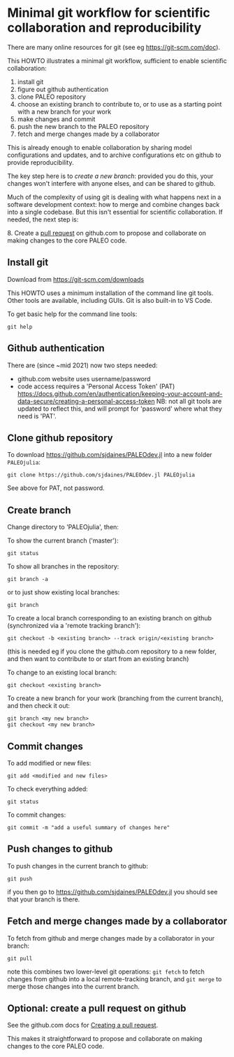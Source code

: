 # Minimal git workflow for scientific collaboration and reproducibility

There are many online resources for git (see eg <https://git-scm.com/doc>).

This HOWTO illustrates a minimal git workflow, sufficient to enable scientific collaboration:
1. install git
2. figure out github authentication
3. clone PALEO repository
4. choose an existing branch to contribute to, or to use as a starting point with a new branch for your work
5. make changes and commit
6. push the new branch to the PALEO repository
7. fetch and merge changes made by a collaborator

This is already enough to enable collaboration by sharing model configurations and updates,
and to archive configurations etc on github to provide reproducibility.

The key step here is to *create a new branch*: provided you do this, your changes won't interfere
with anyone elses, and can be shared to github.

Much of the complexity of using git is dealing with what happens next in a software development context:
how to merge and combine changes back into a single codebase. But this isn't essential for scientific collaboration.
If needed, the next step is:

8\.  Create a [pull request](https://docs.github.com/en/pull-requests/collaborating-with-pull-requests/proposing-changes-to-your-work-with-pull-requests/creating-a-pull-request) on github.com to propose and collaborate on making changes to the core PALEO code.

## Install git

Download from <https://git-scm.com/downloads>

This HOWTO uses a minimum installation of the command line git tools. Other tools are available,
including GUIs. Git is also built-in to VS Code.

To get basic help for the command line tools:

    git help

## Github authentication

There are (since ~mid 2021) now two steps needed:
- github.com website uses username/password
- code access requires a 'Personal Access Token' (PAT) <https://docs.github.com/en/authentication/keeping-your-account-and-data-secure/creating-a-personal-access-token>
  NB: not all git tools are updated to reflect this, and will prompt for 'password' where what they need is 'PAT'.

## Clone github repository
To download <https://github.com/sjdaines/PALEOdev.jl> into a new folder `PALEOjulia`:

    git clone https://github.com/sjdaines/PALEOdev.jl PALEOjulia

See above for PAT, not password. 

## Create branch

Change directory to 'PALEOjulia', then:

To show the current branch ('master'):

    git status

To show all branches in the repository:

    git branch -a

or to just show existing local branches:

    git branch 

To create a local branch corresponding to an existing branch on github (synchronized via a 'remote tracking branch'):

    git checkout -b <existing branch> --track origin/<existing branch>

(this is needed eg if you clone the github.com repository to a new folder, and then want to contribute to or start from an existing branch)

To change to an existing local branch:

    git checkout <existing branch>

To create a new branch for your work (branching from the current branch), and then check it out:

    git branch <my new branch>
    git checkout <my new branch>

## Commit changes

To add modified or new files:

    git add <modified and new files>

To check everything added:

    git status

To commit changes:

    git commit -m "add a useful summary of changes here"

## Push changes to github

To push changes in the current branch to github:

    git push

if you then go to <https://github.com/sjdaines/PALEOdev.jl>
you should see that your branch is there.

## Fetch and merge changes made by a collaborator

To fetch from github and merge changes made by a collaborator in your branch:

    git pull

note this combines two lower-level git operations: `git fetch` to fetch changes from github into a local remote-tracking branch, and 
`git merge` to merge those changes into the current branch.

## Optional: create a pull request on github

See the github.com docs for [Creating a pull request](https://docs.github.com/en/pull-requests/collaborating-with-pull-requests/proposing-changes-to-your-work-with-pull-requests/creating-a-pull-request).

This makes it straightforward to propose and collaborate on making changes to the core PALEO code.
